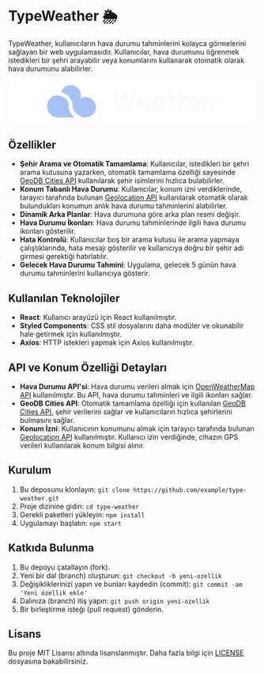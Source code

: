 # TypeWeather 🌦️

TypeWeather, kullanıcıların hava durumu tahminlerini kolayca görmelerini sağlayan bir web uygulamasıdır. Kullanıcılar, hava durumunu öğrenmek istedikleri bir şehri arayabilir veya konumlarını kullanarak otomatik olarak hava durumunu alabilirler.

![TypeWeather Logo](./public/icons/logo.png)

## Özellikler

- **Şehir Arama ve Otomatik Tamamlama**: Kullanıcılar, istedikleri bir şehri arama kutusuna yazarken, otomatik tamamlama özelliği sayesinde [GeoDB Cities API](https://rapidapi.com/wirefreethought/api/geodb-cities) kullanılarak şehir isimlerini hızlıca bulabilirler.
- **Konum Tabanlı Hava Durumu**: Kullanıcılar, konum izni verdiklerinde, tarayıcı tarafında bulunan [Geolocation API](https://developer.mozilla.org/en-US/docs/Web/API/Geolocation) kullanılarak otomatik olarak bulundukları konumun anlık hava durumu tahminlerini alabilirler.
- **Dinamik Arka Planlar**: Hava durumuna göre arka plan resmi değişir.
- **Hava Durumu İkonları**: Hava durumu tahminlerinde ilgili hava durumu ikonları gösterilir.
- **Hata Kontrolü**: Kullanıcılar boş bir arama kutusu ile arama yapmaya çalıştıklarında, hata mesajı gösterilir ve kullanıcıya doğru bir şehir adı girmesi gerektiği hatırlatılır. 
- **Gelecek Hava Durumu Tahmini**: Uygulama, gelecek 5 günün hava durumu tahminlerini kullanıcıya gösterir.

## Kullanılan Teknolojiler

- **React**: Kullanıcı arayüzü için React kullanılmıştır.
- **Styled Components**: CSS stil dosyalarını daha modüler ve okunabilir hale getirmek için kullanılmıştır.
- **Axios**: HTTP istekleri yapmak için Axios kullanılmıştır.

## API ve Konum Özelliği Detayları

- **Hava Durumu API'si**: Hava durumu verileri almak için [OpenWeatherMap API](https://openweathermap.org/api) kullanılmıştır. Bu API, hava durumu tahminleri ve ilgili ikonları sağlar.
- **GeoDB Cities API**: Otomatik tamamlama özelliği için kullanılan [GeoDB Cities API](https://rapidapi.com/wirefreethought/api/geodb-cities), şehir verilerini sağlar ve kullanıcıların hızlıca şehirlerini bulmasını sağlar.
- **Konum İzni**: Kullanıcının konumunu almak için tarayıcı tarafında bulunan [Geolocation API](https://developer.mozilla.org/en-US/docs/Web/API/Geolocation) kullanılmıştır. Kullanıcı izin verdiğinde, cihazın GPS verileri kullanılarak konum bilgisi alınır.

## Kurulum

1. Bu deposunu klonlayın: `git clone https://github.com/example/type-weather.git`
2. Proje dizinine gidin: `cd type-weather`
3. Gerekli paketleri yükleyin: `npm install`
4. Uygulamayı başlatın: `npm start`

## Katkıda Bulunma

1. Bu depoyu çatallayın (fork).
2. Yeni bir dal (branch) oluşturun: `git checkout -b yeni-ozellik`
3. Değişikliklerinizi yapın ve bunları kaydedin (commit): `git commit -am 'Yeni özellik ekle'`
4. Dalınıza (branch) itiş yapın: `git push origin yeni-ozellik`
5. Bir birleştirme isteği (pull request) gönderin.

## Lisans

Bu proje MIT Lisansı altında lisanslanmıştır. Daha fazla bilgi için [LICENSE](LICENSE) dosyasına bakabilirsiniz.

